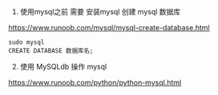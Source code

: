 

1. 使用mysql之前 需要 安装mysql 
创建 mysql 数据库

https://www.runoob.com/mysql/mysql-create-database.html

```
sudo mysql 
CREATE DATABASE 数据库名;
```

2. 使用 MySQLdb 操作 mysql

https://www.runoob.com/python/python-mysql.html

